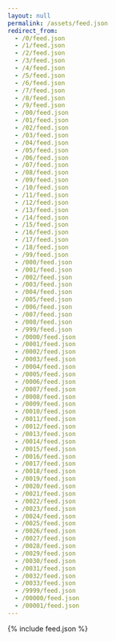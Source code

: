 ```yaml
---
layout: null
permalink: /assets/feed.json
redirect_from:
  - /0/feed.json
  - /1/feed.json
  - /2/feed.json
  - /3/feed.json
  - /4/feed.json
  - /5/feed.json
  - /6/feed.json
  - /7/feed.json
  - /8/feed.json
  - /9/feed.json
  - /00/feed.json
  - /01/feed.json
  - /02/feed.json
  - /03/feed.json
  - /04/feed.json
  - /05/feed.json
  - /06/feed.json
  - /07/feed.json
  - /08/feed.json
  - /09/feed.json
  - /10/feed.json
  - /11/feed.json
  - /12/feed.json
  - /13/feed.json
  - /14/feed.json
  - /15/feed.json
  - /16/feed.json
  - /17/feed.json
  - /18/feed.json
  - /99/feed.json
  - /000/feed.json
  - /001/feed.json
  - /002/feed.json
  - /003/feed.json
  - /004/feed.json
  - /005/feed.json
  - /006/feed.json
  - /007/feed.json
  - /008/feed.json
  - /999/feed.json
  - /0000/feed.json
  - /0001/feed.json
  - /0002/feed.json
  - /0003/feed.json
  - /0004/feed.json
  - /0005/feed.json
  - /0006/feed.json
  - /0007/feed.json
  - /0008/feed.json
  - /0009/feed.json
  - /0010/feed.json
  - /0011/feed.json
  - /0012/feed.json
  - /0013/feed.json
  - /0014/feed.json
  - /0015/feed.json
  - /0016/feed.json
  - /0017/feed.json
  - /0018/feed.json
  - /0019/feed.json
  - /0020/feed.json
  - /0021/feed.json
  - /0022/feed.json
  - /0023/feed.json
  - /0024/feed.json
  - /0025/feed.json
  - /0026/feed.json
  - /0027/feed.json
  - /0028/feed.json
  - /0029/feed.json
  - /0030/feed.json
  - /0031/feed.json
  - /0032/feed.json
  - /0033/feed.json
  - /9999/feed.json
  - /00000/feed.json
  - /00001/feed.json
---
```

{% include feed.json %}

